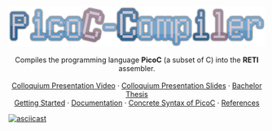 <p align="center">
</p>

<div align="center">
  <a href="https://github.com/matthejue/PicoC-Compiler">
    <img src="./doc/logo.png" alt="Logo" height="80px">
  </a>
  <p align="center">
    Compiles the programming language <strong>PicoC</strong> (a subset of C) into the <strong>RETI</strong> assembler.
    <br />
    <br />
    <a href="https://youtu.be/Y9PtgwD9vg4">Colloquium Presentation Video</a>
    ·
    <a href="https://github.com/matthejue/Bachelorarbeit_Praesentation_out/blob/main/Main.pdf">Colloquium Presentation Slides</a>
    ·
    <a href="https://github.com/matthejue/Bachelorarbeit_out/blob/main/Main.pdf">Bachelor Thesis</a>
    <br />
    <a href="./doc/getting_started.md">Getting Started</a>
    ·
    <a href="https://github.com/matthejue/Bachelorarbeit_Dokumentation_out/blob/main/Dokumentation.pdf">Documentation</a>
    ·
    <a href="./src/concrete_syntax_picoc.lark/">Concrete Syntax of PicoC</a>
    ·
    <a href="./doc/references.md">References</a>
  </p>
</div>

[![asciicast](https://asciinema.org/a/526542.svg)](https://asciinema.org/a/526542)

<!-- <a href="./doc/abstract_syntax.txt">Abstract Syntax</a> -->
<!-- · -->
<!-- <a href="./doc/help-page.txt">Usage</a> -->
